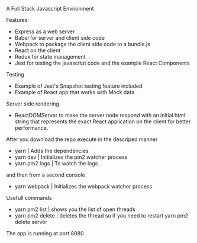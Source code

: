 A Full Stack Javascript Environment

Features:
- Express as a web server
- Babel for server and client side code
- Webpack to package the client side code to a bundle.js
- React on the client
- Redux for state management
- Jest for testing the javascript code and the example React Components

Testing
- Example of Jest's Snapshot testing feature included
- Example of React app that works with Mock data

Server side rendering
- ReactDOMServer to make the server node respond with an initial html string that represents the exact React application on the client for better performance.

After you download the repo execute in the descriped manner
- yarn | Adds the dependencies
- yarn dev | Initializes the pm2 watcher process
- yarn pm2 logs | To watch the logs

and then from a second console
- yarn webpack | Initializes the webpack watcher process

Usefull commands
- yarn pm2 list | shows you the list of open threads
- yarn pm2 delete <thread name> | deletes the thread
so if you need to restart yarn pm2 delete server

The app is running at port 8080
